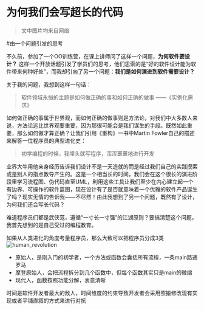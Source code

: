 为何我们会写超长的代码
======================

>文中图片均来自网络

#由一个问题引发的思考

不久前，参加了一个OO训练营，在课上讲师问了这样一个问题，**为何软件要设计？**
这样一个开放话题引发了学员们的思考，他们思索的是“好的软件设计能为软件带来何种好处”，而我却引向了另一个问题：**我们是如何演进到软件需要设计？**

关于我的问题，我想到这样一句话：

>软件领域永恒的主题是如何做正确的事和如何正确的做事 ——《实例化需求》

如何做正确的事属于世界观，而如何正确的做事则是方法论，对我们中大多数人来说，方法论远比世界观要重要，因为那很可能会是我们谋生的手段。既然如此重要，那么如何做才算正确？让我们引用《重构》一书中Martin Fowler自己的描述来解答一位程序员的典型进化史：

>初学编程的时候，我埋头就写程序，浑浑噩噩地进行开发

业界大牛用他亲身经历告诉我们设计不是一天造就的而是经过我们自己的实践摸索或是别人的指点教导产生的。这是一个相当长的时间，我们会在这个很长的演进阶段里学习流程图、伪代码直至UML，利用这些工具让我们至少在内心建立起一个有边界、可操作的软件蓝图，现在设计有了是否就意味着一个优雅的软件产品诞生了吗？现实无情的告诉我——不尽然！由此我想到了另一个问题，既然有了设计，为何我们还会写长代码？

难道程序员们都是武侠范，遵循“一寸长一寸强”的江湖原则？要搞清楚这个问题，我首先想到的是自己受过的编程教育。

如果从人类进化的角度考量程序员，那么大致可以把程序员分成3类
![human_revolution](http://pic.qiantucdn.com/58pic/17/87/45/71u58PICDGm_1024.jpg)

* 原始人，是刚入门的初学者，一个方法或函数会囊括所有流程，一条main路通罗马
* 摩登原始人，会把流程拆分到几个函数中，但每个函数其实只是main的微缩
* 现代人，函数按照功能分解，表意清晰

时间是软件开发者最大的敌人，时间维度的约束导致开发者会采用照搬修改现有实现或者平铺直叙的方式来进行对抗


